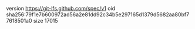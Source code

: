 version https://git-lfs.github.com/spec/v1
oid sha256:79f1e7b600972ad56a2e81dd92c34b5e297165d1379d5682aa80bf77618501a0
size 17015
